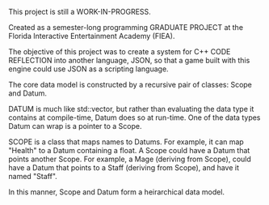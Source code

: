
This project is still a WORK-IN-PROGRESS.

Created as a semester-long programming GRADUATE PROJECT at the Florida Interactive Entertainment Academy (FIEA).

The objective of this project was to create a system for C++ CODE REFLECTION into another language, JSON, so that a game built with this engine could use JSON as a scripting language.


The core data model is constructed by a recursive pair of classes: Scope and Datum. 

DATUM is much like std::vector, but rather than evaluating the data type it contains at compile-time, Datum does so at run-time. One of the data types Datum can wrap is a pointer to a Scope.

SCOPE is a class that maps names to Datums. For example, it can map "Health" to a Datum containing a float. 
A Scope could have a Datum that points another Scope. For example, a Mage (deriving from Scope), could have a Datum that points to a Staff (deriving from Scope), and have it named "Staff".

In this manner, Scope and Datum form a heirarchical data model.

